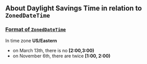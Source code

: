 ## About Daylight Savings Time in relation to `ZonedDateTime`

### [Format of `ZonedDateTime`](https://www.w3.org/TR/NOTE-datetime)

In time zone **US/Eastern**

* on March 13th, there is no **[2:00,3:00)**
* on November 6th, there are twice **[1:00, 2:00)**


